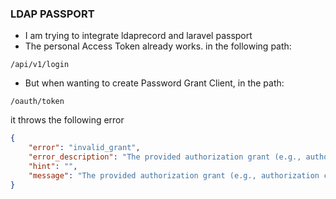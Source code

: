 ### LDAP PASSPORT

- I am trying to integrate ldaprecord and laravel passport
- The personal Access Token already works. in the following path:
```
/api/v1/login
```
- But when wanting to create Password Grant Client, in the path:
 ```
/oauth/token
```
it throws the following error

```json
{
    "error": "invalid_grant",
    "error_description": "The provided authorization grant (e.g., authorization code, resource owner credentials) or refresh token is invalid, expired, revoked, does not match the redirection URI used in the authorization request, or was issued to another client.",
    "hint": "",
    "message": "The provided authorization grant (e.g., authorization code, resource owner credentials) or refresh token is invalid, expired, revoked, does not match the redirection URI used in the authorization request, or was issued to another client."
}
```